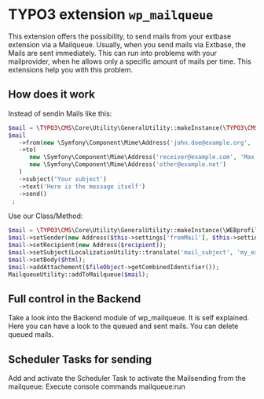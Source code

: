 
# TYPO3 extension `wp_mailqueue`

This extension offers the possibility, to send mails from your extbase extension via a Mailqueue.
Usually, when you send mails via Extbase, the Mails are sent immediately. This can run into problems with your mailprovider, when he allows only a specific amount of mails per time.
This extensions help you with this problem.

## How does it work
Instead of sendin Mails like this:

```php
$mail = \TYPO3\CMS\Core\Utility\GeneralUtility::makeInstance(\TYPO3\CMS\Core\Mail\MailMessage::class);
$mail
   ->from(new \Symfony\Component\Mime\Address('john.doe@example.org', 'John Doe'))
   ->to(
      new \Symfony\Component\Mime\Address('receiver@example.com', 'Max Mustermann'),
      new \Symfony\Component\Mime\Address('other@example.net')
   )
   ->subject('Your subject')
   ->text('Here is the message itself')
   ->send()
 ;
```
 
Use our Class/Method: 
```php
$mail = \TYPO3\CMS\Core\Utility\GeneralUtility::makeInstance(\WEBprofil\WpMailqueue\Domain\Model\Mail::class);
$mail->setSender(new Address($this->settings['fromMail'], $this->settings['fromName']));
$mail->setRecipient(new Address($recipient));
$mail->setSubject(LocalizationUtility::translate('mail_subject', 'my_extkey', null, $language));
$mail->setBody($html);
$mail->addAttachement($fileObject->getCombinedIdentifier());
MailqueueUtility::addToMailqueue($mail);
```

## Full control in the Backend
Take a look into the Backend module of wp_mailqueue. It is self explained. Here you can have a look to the queued and sent mails.
You can delete queued mails.

## Scheduler Tasks for sending
Add and activate the Scheduler Task to activate the Mailsending from the mailqueue:
Execute console commands
mailqueue:run
